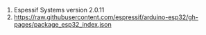 1. Espessif Systems version 2.0.11
2. https://raw.githubusercontent.com/espressif/arduino-esp32/gh-pages/package_esp32_index.json
